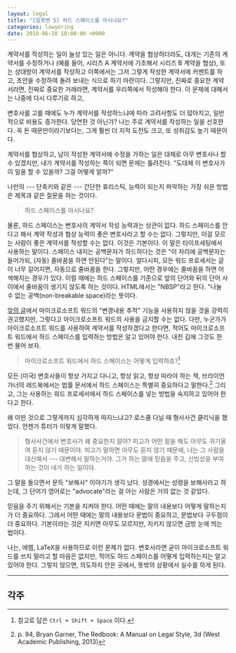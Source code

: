 ```yaml
---
layout: legal
title: "[일못변 5] 하드 스페이스를 아시나요?"
categories: lawyering
date: 2018-06-28 18:00:00 +0900
---
```

계약서를 작성하는 일이 늘상 있는 일은 아니다. 계약을 협상하더라도, 대개는 기존의 계약서를 수정하거나 (예를 들어, 시리즈 A 계약서에 기초해서 시리즈 B 계약을 협상), 또는 상대방이 계약서를 작성하고 이쪽에서는 그저 그렇게 작성한 계약서에 커멘트를 하고, 초안을 수정하여 돌려 보내는 식으로 하기 마련이다. 그렇지만, 진짜로 중요한 계약서라면, 진짜로 중요한 거래라면, 계약서를 우리쪽에서 작성해야 한다. 이 문제에 대해서는 나중에 다시 다루기로 하고,

변호사를 고를 때에도 누가 계약서를 작성하느냐에 따라 고려사항도 더 많아지고, 일반적으로 비용도 증가한다. 당연한 것 아닌가? 나는 주로 계약서를 작성하는 일을 선호한다. 꼭 돈 때문만이라기보다는, 그게 훨씬 더 지적 도전도 크고, 또 성취감도 높기 때문이다.

계약서를 협상하고, 남이 작성한 계약서에 수정을 가하는 일은 대체로 아무 변호사나 할 수 있겠지만, 내가 계약서를 작성하는 쪽이 되면 문제는 틀려진다. "도대체 이 변호사가 이 일을 할 수 있을까? 그걸 어떻게 알까?"

나만의 --- 단축키와 같은 --- 간단한 휴리스틱, 능력이 되는지 파악하는 가장 쉬운 방법은 제목과 같은 질문을 하는 것이다.

> 하드 스페이스를 아시나요?

물론, 하드 스페이스는 변호사의 계약서 작성 능력과는 상관이 없다. 하드 스페이스를 안다고 해서 계약 작성과 협상 능력이 좋은 변호사라고 할 수는 없다. 그렇지만, 이걸 모르는 사람이 좋은 계약서를 작성할 수는 없다. 이것은 기본이다. 이 말은 타이프세팅에서 사용하는 말이다. 스페이스 내지는 공백문자가 하드하다는 것은 "이 자리에 공백문자는 들어가되, (자동) 줄바꿈을 하면 안된다"는 말이다. 알다시피, 모든 워드 프로세서는 글이 너무 길어지면, 자동으로 줄바꿈을 한다. 그렇지만, 어떤 경우에는 줄바꿈을 하면 어색해지는 경우가 있다. 이럴 때에는 하드 스페이스를 기준으로 앞의 단어와 뒤의 단어 사이에서 줄바꿈이 생기지 않도록 하는 것이다. HTML에서는 "NBSP"라고 한다. "나눌 수 없는 공백(non-breakable space)라는 뜻이다.

[앞의 글](/blog/2018/06/track-changes.html)에서 마이크로소프트 워드의 "변경내용 추적" 기능을 사용하지 않을 것을 강력히 권고했지만, 그렇다고 마이크로소프트 워드의 사용을 금지할 수는 없다. 다만, 누군가가 마이크로소프트 워드를 사용하여 계약서를 작성하겠다고 한다면, 적어도 마이크로소프트 워드에서 하드 스페이스를 입력하는 방법은 알고 있어야 한다. 내친 김에 그것도 한 번 물어 보자.

> 마이크로소프트 워드에서 하드 스페이스는 어떻게 입력하죠?[^1]

[^1]: 참고로 답은 `Ctrl + Shift + Space` 이다.

모든 (미국) 변호사들이 항상 가지고 다니고, 항상 읽고, 항상 따라야 하는 책, 브라이언 가너의 레드북에서는 법률 문서에서 하드 스페이스는 특별히 중요하다고 말한다.[^2] 그리고, 그는 사용하는 워드 프로세서에서 하드 스페이스를 넣는 방법을 숙지하고 있어야 한다고 한다.

[^2]: p. 94, Bryan Garner, The Redbook: A Manual on Legal Style, 3d (West Academic Publishing, 2013)

왜 이딴 것으로 그렇게까지 심각하게 따지느냐고? 로스쿨 다닐 때 형사사건 클리닉을 했었다. 언젠가 튜터가 이렇게 말했다.

> 형사사건에서 변호사가 왜 중요한지 알아? 피고가 어떤 말을 해도 아무도 귀기울여 듣지 않기 때문이야. 피고가 말하면 아무도 듣지 않기 때문에, 너는 그 사람을 대신해서 --- 대변해서 말하는거야. 그가 하는 말에 믿음을 주고, 신빙성을 부여하는 것이 네가 하는 일이야.

그 말을 들으면서 문득 "보해사" 이야기가 생각 났다. 성경에서는 성령을 보해사라고 하는데, 그 단어가 영어로는 "advocate"라는 걸 아는 사람은 거의 없는 것 같았다.

믿음을 주기 위해서는 기본을 지켜야 한다. 어떤 때에는 말의 내용보다 어떻게 말하는지가 더 중요하다. 그래서 어떤 때에는 말의 내용보다 문법이 중요하고, 문법보다 구두점이 더 중요하다. 기본이라는 것은 지키면 아무도 모르지만, 지키지 않으면 금방 눈에 띄는 법이다. 

나는, 에헴, LaTeX을 사용하므로 이런 문제가 없다. 변호사라면 굳이 마이크로소프트 워드를 쓰지 말라고 할 마음은 없지만, 적어도 하드 스페이스를 어떻게 입력하는지는 알고 있어야 한다. 그렇지 않으면, 의도하지 안은 곳에서, 뜻밖의 상황에서 실수를 하게 된다.

--- 

## 각주
